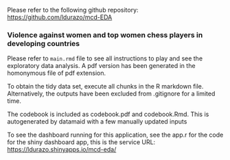 Please refer to the following github repository: https://github.com/ldurazo/mcd-EDA

### Violence against women and top women chess players in developing countries

Please refer to `main.rmd` file to see all instructions to play and see the exploratory data analysis. A pdf version
has been generated in the homonymous file of pdf extension.

To obtain the tidy data set, execute all chunks in the R markdown file. Alternatively, the outputs have been excluded from
.gitignore for a limited time.

The codebook is included as codebook.pdf and codebook.Rmd. This is autogenerated by datamaid with a few manually updated inputs

To see the dashboard running for this application, see the app.r for the code for the shiny dashboard app, this is the service URL:
https://ldurazo.shinyapps.io/mcd-eda/ 